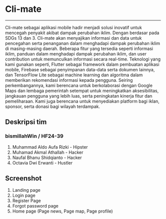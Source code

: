 # Cli-mate
---
Cli-mate sebagai aplikasi mobile hadir menjadi solusi inovatif untuk mencegah penyakit akibat dampak perubahan iklim. Dengan berdasar pada SDGs 13 dan 3. Cli-mate akan menyajikan informasi dan data untuk pencegahan serta penanganan dalam menghadapi dampak perubahan iklim di masing-masing daerah. Beberapa fitur yang tersedia seperti informasi iklim, panduan dalam menghadapi dampak perubahan iklim, dan user contribution untuk memunculkan informasi secara real-time. Teknologi yang kami gunakan seperti, Flutter sebagai framework dalam pembuatan aplikasi mobile, Firebase sebagai penyimpanan data-data serta dokumen lainnya, dan TensorFlow Lite sebagai machine learning dan algoritma dalam memberikan rekomendasi informasi kepada pengguna. Seiring perkembangannya, kami berencana untuk berkolaborasi dengan Google Maps dan lembaga pemerintah setempat untuk meningkatkan aksesibilitas, jangkauan pengguna yang lebih luas, serta peningkatan kinerja fitur dan pemeliharaan. Kami juga berencana untuk menyediakan platform bagi iklan, sponsor, serta donasi bagi wilayah terdampak. 

## Deskripsi tim
### bismillahWin / HF24-39
1. Muhammad Aldo Aufa Rizki - Hipster
2. Muhamad Akmal Athallah - Hacker
3. Naufal Bhanu Shidqianto - Hacker
4. Octavia Dwi Erwanti - Hustler

## Screenshot
1. Landing page
2. Login page
3. Register Page
4. Forgot password page
5. Home page (Page news, Page map, Page profile)
